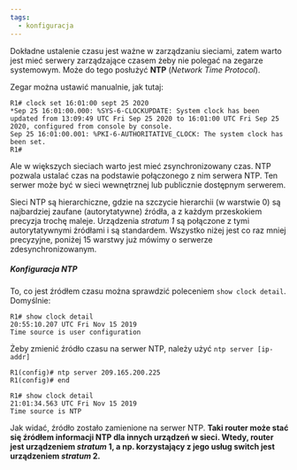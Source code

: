 ```yaml
---
tags:
  - konfiguracja
---
```

Dokładne ustalenie czasu jest ważne w zarządzaniu sieciami, zatem warto jest mieć serwery zarządzające czasem żeby nie polegać na zegarze systemowym. Może do tego posłużyć **NTP** (*Network Time Protocol*). 

Zegar można ustawić manualnie, jak tutaj:

```
R1# clock set 16:01:00 sept 25 2020
*Sep 25 16:01:00.000: %SYS-6-CLOCKUPDATE: System clock has been updated from 13:09:49 UTC Fri Sep 25 2020 to 16:01:00 UTC Fri Sep 25 2020, configured from console by console.
Sep 25 16:01:00.001: %PKI-6-AUTHORITATIVE_CLOCK: The system clock has been set.
R1#
```

Ale w większych sieciach warto jest mieć zsynchronizowany czas. NTP pozwala ustalać czas na podstawie połączonego z nim serwera NTP. Ten serwer może być w sieci wewnętrznej lub publicznie dostępnym serwerem.

Sieci NTP są hierarchiczne, gdzie na szczycie hierarchii (w warstwie 0) są najbardziej zaufane (autorytatywne) źródła, a z każdym przeskokiem precyzja trochę maleje. Urządzenia *stratum 1* są połączone z tymi autorytatywnymi źródłami i są standardem. Wszystko niżej jest co raz mniej precyzyjne, poniżej 15 warstwy już mówimy o serwerze zdesynchronizowanym.  

##### Konfiguracja NTP

To, co jest źródłem czasu można sprawdzić poleceniem `show clock detail`. Domyślnie:

```
R1# show clock detail
20:55:10.207 UTC Fri Nov 15 2019
Time source is user configuration
```

Żeby zmienić źródło czasu na serwer NTP, należy użyć `ntp server [ip-addr]`

```
R1(config)# ntp server 209.165.200.225
R1(config)# end

R1# show clock detail
21:01:34.563 UTC Fri Nov 15 2019
Time source is NTP
```

Jak widać, źródło zostało zamienione na serwer NTP. **Taki router może stać się źródłem informacji NTP dla innych urządzeń w sieci. Wtedy, router jest urządzeniem *stratum* 1, a np. korzystający z jego usług switch jest urządzeniem *stratum* 2.** 